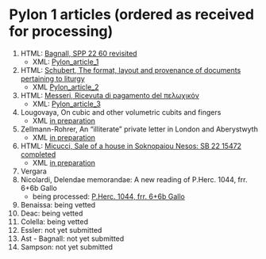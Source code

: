 # Pylon 1 articles (ordered as received for processing)

1. HTML: [Bagnall, SPP 22 60 revisited](https://digi.ub.uni-heidelberg.de/editionService/viewer/text/p3test/SPP_22-60_revisited_ra_work_prep#ref)
    - XML: [Pylon_article_1](https://github.com/jcowey/P3/blob/master/pylon/pylon1bagnall/bagnall_spp22_60.xml)
2. HTML: [Schubert, The format, layout and provenance of documents pertaining to liturgy](https://digi.ub.uni-heidelberg.de/editionService/viewer/text/p3test/schubert_liturgy_geography)
    - XML [Pylon_article_2](https://github.com/jcowey/P3/blob/master/pylon/pylon1schubert/schubert_liturgy_geography.xml)
3. HTML: [Messeri, Ricevuta di pagamento del πελωχικόν](https://digi.ub.uni-heidelberg.de/editionService/viewer/text/p3test/messeri_plond2_182a) 
    - XML: [Pylon_article_3](https://github.com/jcowey/P3/blob/master/pylon/pylon1messeri/messeri_plond2_182a.xml)
4. Lougovaya, On cubic and other volumetric cubits and fingers
    - XML [in preparation](https://github.com/jcowey/P3/blob/master/pylon/pylon1lougovaya/lougovaya_pharris1_50.xml)
5. Zellmann-Rohrer, An “illiterate” private letter in London and Aberystwyth
    - XML [in preparation](https://github.com/jcowey/P3/blob/master/pylon/pylon1zellmann-rohrer/zellmann_plond3_868.xml)
6. HTML: [Micucci, Sale of a house in Soknopaiou Nesos: SB 22 15472 completed](https://digi.ub.uni-heidelberg.de/editionService/viewer/text/p3test/micucci_sb22_15472)
    - XML [in preparation](https://github.com/jcowey/P3/blob/master/pylon/pylon1micucci/micucci_sb22_15472.xml)
8. Vergara
9. Nicolardi, Delendae memorandae: A new reading of P.Herc. 1044, frr. 6+6b Gallo
    - being processed: [P.Herc. 1044, frr. 6+6b Gallo](https://papyri.info/dclp/65542)
10. Benaissa: being vetted
11. Deac: being vetted
12. Colella: being vetted
13. Essler: not yet submitted 
14. Ast - Bagnall: not yet submitted 
15. Sampson: not yet submitted 
